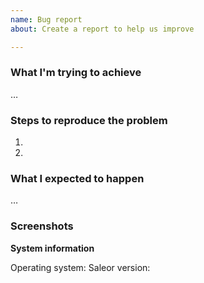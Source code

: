 ```yaml
---
name: Bug report
about: Create a report to help us improve

---
```


### What I'm trying to achieve
…

### Steps to reproduce the problem
1.
2.

### What I expected to happen
…

### Screenshots
<!-- If applicable, add screenshots to help explain your problem. -->

**System information**
<!-- Provide the version of Saleor or whether you're using it from the `master` branch. If using Saleor Dashboard or Storefront, provide their versions too. -->
Operating system:
Saleor version:

